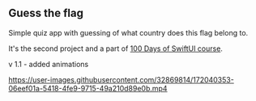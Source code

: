 ## Guess the flag

Simple quiz app with guessing of what country does this flag belong to.

It's the second project and a part of [100 Days of SwiftUI course](https://www.hackingwithswift.com/100/swiftui).

v 1.1 - added animations





https://user-images.githubusercontent.com/32869814/172040353-06eef01a-5418-4fe9-9715-49a210d89e0b.mp4

